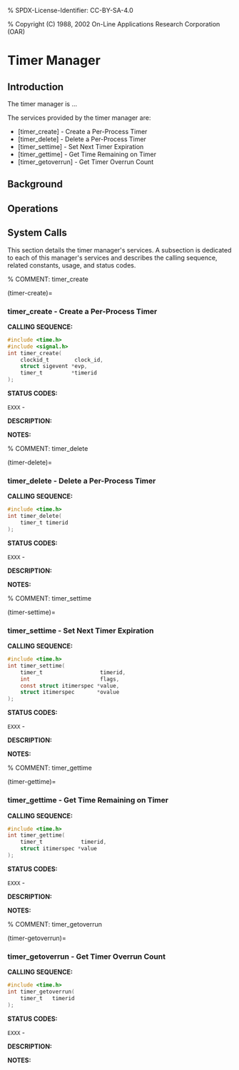 % SPDX-License-Identifier: CC-BY-SA-4.0

% Copyright (C) 1988, 2002 On-Line Applications Research Corporation (OAR)

# Timer Manager

## Introduction

The timer manager is ...

The services provided by the timer manager are:

- [timer_create] - Create a Per-Process Timer
- [timer_delete] - Delete a Per-Process Timer
- [timer_settime] - Set Next Timer Expiration
- [timer_gettime] - Get Time Remaining on Timer
- [timer_getoverrun] - Get Timer Overrun Count

## Background

## Operations

## System Calls

This section details the timer manager's services. A subsection is dedicated
to each of this manager's services and describes the calling sequence, related
constants, usage, and status codes.

% COMMENT: timer_create

(timer-create)=

### timer_create - Create a Per-Process Timer

**CALLING SEQUENCE:**

```c
#include <time.h>
#include <signal.h>
int timer_create(
    clockid_t        clock_id,
    struct sigevent *evp,
    timer_t         *timerid
);
```

**STATUS CODES:**

`EXXX` -

**DESCRIPTION:**

**NOTES:**

% COMMENT: timer_delete

(timer-delete)=

### timer_delete - Delete a Per-Process Timer

**CALLING SEQUENCE:**

```c
#include <time.h>
int timer_delete(
    timer_t timerid
);
```

**STATUS CODES:**

`EXXX` -

**DESCRIPTION:**

**NOTES:**

% COMMENT: timer_settime

(timer-settime)=

### timer_settime - Set Next Timer Expiration

**CALLING SEQUENCE:**

```c
#include <time.h>
int timer_settime(
    timer_t                  timerid,
    int                      flags,
    const struct itimerspec *value,
    struct itimerspec       *ovalue
);
```

**STATUS CODES:**

`EXXX` -

**DESCRIPTION:**

**NOTES:**

% COMMENT: timer_gettime

(timer-gettime)=

### timer_gettime - Get Time Remaining on Timer

**CALLING SEQUENCE:**

```c
#include <time.h>
int timer_gettime(
    timer_t            timerid,
    struct itimerspec *value
);
```

**STATUS CODES:**

`EXXX` -

**DESCRIPTION:**

**NOTES:**

% COMMENT: timer_getoverrun

(timer-getoverrun)=

### timer_getoverrun - Get Timer Overrun Count

**CALLING SEQUENCE:**

```c
#include <time.h>
int timer_getoverrun(
    timer_t   timerid
);
```

**STATUS CODES:**

`EXXX` -

**DESCRIPTION:**

**NOTES:**

